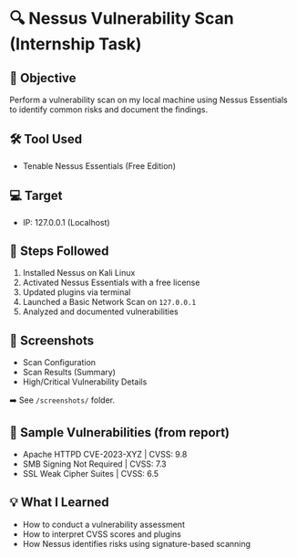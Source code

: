 # 🔍 Nessus Vulnerability Scan (Internship Task)

## 🎯 Objective
Perform a vulnerability scan on my local machine using Nessus Essentials to identify common risks and document the findings.

## 🛠️ Tool Used
- Tenable Nessus Essentials (Free Edition)

## 💻 Target
- IP: 127.0.0.1 (Localhost)

## 🔬 Steps Followed
1. Installed Nessus on Kali Linux
2. Activated Nessus Essentials with a free license
3. Updated plugins via terminal
4. Launched a Basic Network Scan on `127.0.0.1`
5. Analyzed and documented vulnerabilities

## 📸 Screenshots
- Scan Configuration
- Scan Results (Summary)
- High/Critical Vulnerability Details

➡️ See `/screenshots/` folder.

## 🔐 Sample Vulnerabilities (from report)
- Apache HTTPD CVE-2023-XYZ | CVSS: 9.8
- SMB Signing Not Required | CVSS: 7.3
- SSL Weak Cipher Suites | CVSS: 6.5

## 💡 What I Learned
- How to conduct a vulnerability assessment
- How to interpret CVSS scores and plugins
- How Nessus identifies risks using signature-based scanning
